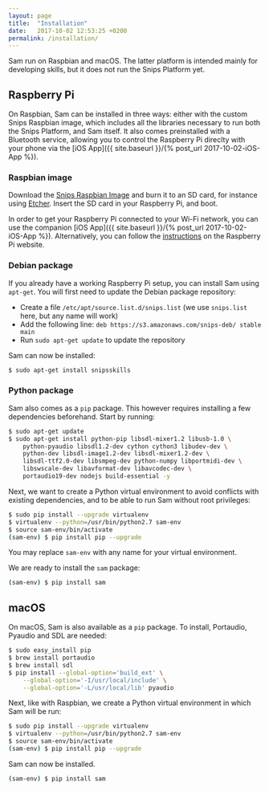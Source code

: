 ```yaml
---
layout: page
title:  "Installation"
date:   2017-10-02 12:53:25 +0200
permalink: /installation/
---
```


Sam run on Raspbian and macOS. The latter platform is intended mainly for developing skills, but it does not run the Snips Platform yet.

## Raspberry Pi

On Raspbian, Sam can be installed in three ways: either with the custom Snips Raspbian image, which includes all the libraries necessary to run both the Snips Platform, and Sam itself. It also comes preinstalled with a Bluetooth service, allowing you to control the Raspberry Pi direclty with your phone via the [iOS App]({{ site.baseurl }}/{% post_url 2017-10-02-iOS-App %}).

### Raspbian image

Download the [Snips Raspbian Image]() and burn it to an SD card, for instance using [Etcher](https://etcher.io). Insert the SD card in your Raspberry Pi, and boot.

In order to get your Raspberry Pi connected to your Wi-Fi network, you can use the companion [iOS App]({{ site.baseurl }}/{% post_url 2017-10-02-iOS-App %}). Alternatively, you can follow the [instructions](https://www.raspberrypi.org/documentation/configuration/wireless/wireless-cli.md) on the Raspberry Pi website.

### Debian package

If you already have a working Raspberry Pi setup, you can install Sam using `apt-get`. You will first need to update the Debian package repository:

- Create a file `/etc/apt/source.list.d/snips.list` (we use `snips.list` here, but any name will work)
- Add the following line: `deb https://s3.amazonaws.com/snips-deb/ stable main`
- Run `sudo apt-get update` to update the repository

Sam can now be installed:

```sh
$ sudo apt-get install snipsskills
```

### Python package

Sam also comes as a `pip` package. This however requires installing a few dependencies beforehand. Start by running:

```sh
$ sudo apt-get update
$ sudo apt-get install python-pip libsdl-mixer1.2 libusb-1.0 \
    python-pyaudio libsdl1.2-dev cython cython3 libudev-dev \
    python-dev libsdl-image1.2-dev libsdl-mixer1.2-dev \
    libsdl-ttf2.0-dev libsmpeg-dev python-numpy libportmidi-dev \
    libswscale-dev libavformat-dev libavcodec-dev \
    portaudio19-dev nodejs build-essential -y
```

Next, we want to create a Python virtual environment to avoid conflicts with existing dependencies, and to be able to run Sam without root privileges:

```sh
$ sudo pip install --upgrade virtualenv
$ virtualenv --python=/usr/bin/python2.7 sam-env
$ source sam-env/bin/activate
(sam-env) $ pip install pip --upgrade
```

You may replace `sam-env` with any name for your virtual environment.

We are ready to install the `sam` package:

```sh
(sam-env) $ pip install sam
```

## macOS

On macOS, Sam is also available as a `pip` package. To install, Portaudio, Pyaudio and SDL are needed:

```sh
$ sudo easy_install pip
$ brew install portaudio
$ brew install sdl
$ pip install --global-option='build_ext' \
    --global-option='-I/usr/local/include' \
    --global-option='-L/usr/local/lib' pyaudio
```

Next, like with Raspbian, we create a Python virtual environment in which Sam will be run:

```sh
$ sudo pip install --upgrade virtualenv
$ virtualenv --python=/usr/bin/python2.7 sam-env
$ source sam-env/bin/activate
(sam-env) $ pip install pip --upgrade
```

Sam can now be installed.

```sh
(sam-env) $ pip install sam
```

